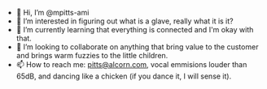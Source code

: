 - 👋 Hi, I’m @mpitts-ami
- 👀 I’m interested in figuring out what is a glave, really what it is it?
- 🌱 I’m currently learning that everything is connected and I'm okay with that.
- 💞️ I’m looking to collaborate on anything that bring value to the customer and brings warm fuzzies to the little children.
- 📫 How to reach me: pitts@alcorn.com, vocal emmisions louder than 65dB, and dancing like a chicken (if you dance it, I will sense it).

<!---
mpitts-ami/mpitts-ami is a ✨ special ✨ repository because its `README.md` (this file) appears on your GitHub profile.
You can click the Preview link to take a look at your changes.
--->

